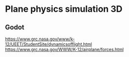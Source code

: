 # Plane physics simulation 3D
Godot
-
https://www.grc.nasa.gov/www/k-12/UEET/StudentSite/dynamicsofflight.html<br>
https://www.grc.nasa.gov/WWW/K-12/airplane/forces.html
